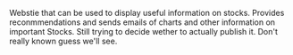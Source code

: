 Webstie that can be used to display useful information on stocks. 
Provides reconmmendations and sends emails of charts and other information on important Stocks. 
Still trying to decide wether to actually publish it. Don't really known guess we'll see. 
